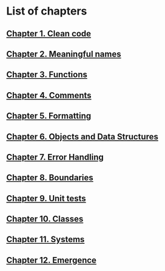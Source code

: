 # List of chapters

## [Chapter 1. Clean code](chapters/chapter1.md)
## [Chapter 2. Meaningful names](chapters/chapter2.md)
## [Chapter 3. Functions](chapters/chapter3.md)
## [Chapter 4. Comments](chapters/chapter4.md)
## [Chapter 5. Formatting](chapters/chapter5.md)
## [Chapter 6. Objects and Data Structures](chapters/chapter6.md)
## [Chapter 7. Error Handling](chapters/chapter7.md)
## [Chapter 8. Boundaries](chapters/chapter8.md)
## [Chapter 9. Unit tests](chapters/chapter9.md)
## [Chapter 10. Classes](chapters/chapter10.md)
## [Chapter 11. Systems](chapters/chapter11.md)
## [Chapter 12. Emergence](chapters/chapter12.md)